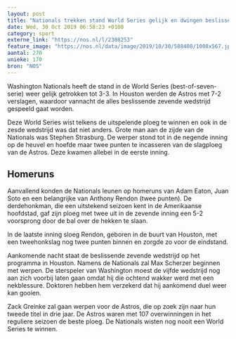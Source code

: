 ```yaml
---
layout: post
title: "Nationals trekken stand World Series gelijk en dwingen beslissend duel af"
date: Wed, 30 Oct 2019 06:58:23 +0100
category: sport
externe_link: "https://nos.nl/l/2308253"
feature_image: "https://nos.nl/data/image/2019/10/30/588408/1008x567.jpg"
aantal: 270
unieke: 170
bron: "NOS"
---
```


<p>Washington Nationals heeft de stand in de World Series (best-of-seven-serie) weer gelijk getrokken tot 3-3. In Houston werden de Astros met 7-2 verslagen, waardoor vannacht de alles beslissende zevende wedstrijd gespeeld gaat worden.</p>
<p>Deze World Series wist telkens de uitspelende ploeg te winnen en ook in de zesde wedstrijd was dat niet anders. Grote man aan de zijde van de Nationals was Stephen Strasburg. De werper stond tot in de negende inning op de heuvel en hoefde maar twee punten te incasseren van de slagploeg van de Astros. Deze kwamen allebei in de eerste inning.</p>
<h2>Homeruns</h2>
<p>Aanvallend konden de Nationals leunen op homeruns van Adam Eaton, Juan Soto en een belangrijke van Anthony Rendon (twee punten). De derdehonkman, die een uitstekend seizoen kent in de Amerikaanse hoofdstad, gaf zijn ploeg met twee uit in de zevende inning een 5-2 voorsprong door de bal over de hekken te slaan.</p>
<p>In de laatste inning sloeg Rendon, geboren in de buurt van Houston, met een tweehonkslag nog twee punten binnen en zorgde zo voor de eindstand.</p>
<p>Aankomende nacht staat de beslissende zevende wedstrijd op het programma in Houston. Namens de Nationals zal Max Scherzer beginnen met werpen. De sterspeler van Washington moest de vijfde wedstrijd nog aan zich voorbij laten gaan omdat hij die ochtend wakker werd met een nekblessure. Doktoren hebben hem verzekerd dat hij aankomend duel weer kan gooien.</p>
<p>Zack Greinke zal gaan werpen voor de Astros, die op zoek zijn naar hun tweede titel in drie jaar. De Astros waren met 107 overwinningen in het reguliere seizoen de beste ploeg. De Nationals wisten nog nooit een World Series te winnen.</p>
